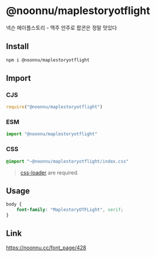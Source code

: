 # @noonnu/maplestoryotflight
넥슨 메이플스토리 - 맥주 안주로 팝콘은 정말 맛있다

## Install
```sh
npm i @noonnu/maplestoryotflight
```
## Import
### CJS
```js
require("@noonnu/maplestoryotflight")
```
### ESM
```js
import "@noonnu/maplestoryotflight"
```
### CSS 
```css
@import "~@noonnu/maplestoryotflight/index.css"
```
> [css-loader](https://github.com/webpack-contrib/css-loader) are required.

## Usage
```css
body {
    font-family: "MaplestoryOTFLight", serif;
}
```

## Link
https://noonnu.cc/font_page/428